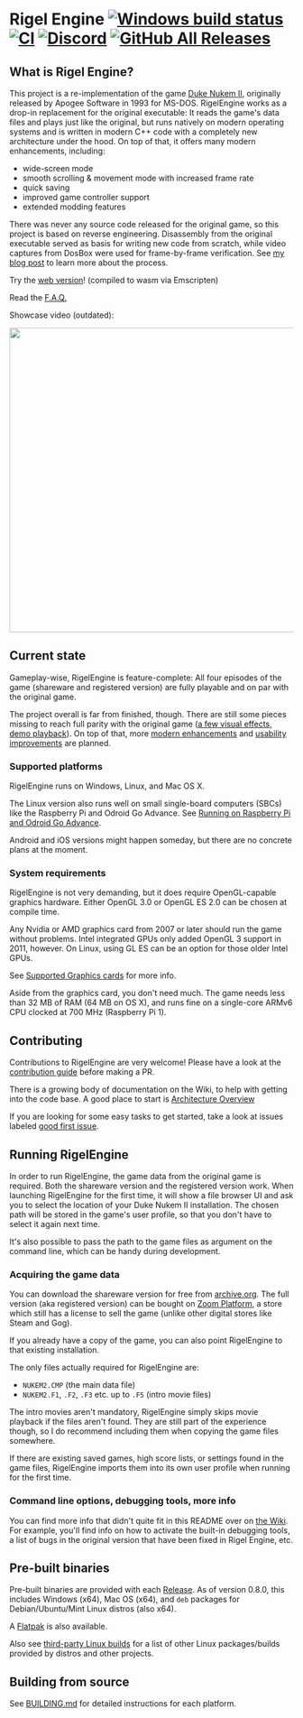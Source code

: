 # Rigel Engine [![Windows build status](https://ci.appveyor.com/api/projects/status/7yen9qaccci2vklw/branch/master?svg=true)](https://ci.appveyor.com/project/lethal-guitar/rigelengine/branch/master) [![CI](https://github.com/lethal-guitar/RigelEngine/workflows/CI/badge.svg)](https://github.com/lethal-guitar/RigelEngine/actions?query=event%3Apush+branch%3Amaster) [![Discord](https://img.shields.io/discord/798281609437642752?color=7289DA&label=Discord&logo=discord&logoColor=white)](https://discord.gg/QKYB6u4Kew) [![GitHub All Releases](https://img.shields.io/github/downloads/lethal-guitar/RigelEngine/total.svg?style=flat)](https://github.com/lethal-guitar/RigelEngine/releases)

## What is Rigel Engine?

This project is a re-implementation of the game [Duke Nukem II](
https://en.wikipedia.org/wiki/Duke_Nukem_II), originally released by Apogee
Software in 1993 for MS-DOS. RigelEngine works as a drop-in replacement for the original executable: It reads the game's data files and plays just like the original,
but runs natively on modern operating systems and is written in modern C++ code with a completely new architecture under the hood.
On top of that, it offers many modern enhancements, including:

* wide-screen mode
* smooth scrolling & movement mode with increased frame rate
* quick saving
* improved game controller support
* extended modding features

There was never any source code released for the original game, so this project
is based on reverse engineering. Disassembly from the original executable served as basis for writing new code from scratch, while video captures from DosBox were used for frame-by-frame verification.
See [my blog post](https://lethalguitar.wordpress.com/2019/05/28/re-implementing-an-old-dos-game-in-c-17/) to learn more about the process.

Try the [web version](https://rigelengine.nikolai-wuttke.de)! (compiled to wasm via Emscripten)

Read the [F.A.Q.](https://github.com/lethal-guitar/RigelEngine/wiki/FAQ)

Showcase video (outdated):

<a href="http://www.youtube.com/watch?v=U7-eotm8Xoo"><img src="https://i.imgur.com/06btu7R.png" width="540"></img></a>

## Current state

Gameplay-wise, RigelEngine is feature-complete: All four episodes of the game (shareware and registered version) are fully playable and on par with the original game.

The project overall is far from finished, though. There are still some pieces missing to reach full parity with the original game ([a few visual effects](https://github.com/lethal-guitar/RigelEngine/milestone/5), [demo playback](https://github.com/lethal-guitar/RigelEngine/milestone/13)). On top of that, more [modern enhancements](https://github.com/lethal-guitar/RigelEngine/labels/enhancement) and [usability improvements](https://github.com/lethal-guitar/RigelEngine/labels/usability) are planned.

### Supported platforms

RigelEngine runs on Windows, Linux, and Mac OS X.

The Linux version also runs well on small single-board computers (SBCs) like the Raspberry Pi and Odroid Go Advance.
See [Running on Raspberry Pi and Odroid Go Advance](https://github.com/lethal-guitar/RigelEngine/wiki/Running-on-Raspberry-Pi-and-Odroid-Go-Advance).

Android and iOS versions might happen someday, but there are no concrete plans at the moment.

### System requirements

RigelEngine is not very demanding, but it does require OpenGL-capable graphics hardware.
Either OpenGL 3.0 or OpenGL ES 2.0 can be chosen at compile time.

Any Nvidia or AMD graphics card from 2007 or later should run the game without problems.
Intel integrated GPUs only added OpenGL 3 support in 2011, however.
On Linux, using GL ES can be an option for those older Intel GPUs.

See [Supported Graphics cards](https://github.com/lethal-guitar/RigelEngine/wiki/Supported-graphics-cards-(GPUs)) for more info.

Aside from the graphics card, you don't need much.
The game needs less than 32 MB of RAM (64 MB on OS X),
and runs fine on a single-core ARMv6 CPU clocked at 700 MHz (Raspberry Pi 1).

## Contributing

Contributions to RigelEngine are very welcome! Please have a look at the [contribution guide](CONTRIBUTING.md) before making a PR.

There is a growing body of documentation on the Wiki, to help with getting into the code base. A good place to start is [Architecture Overview](https://github.com/lethal-guitar/RigelEngine/wiki/Architecture-overview)

If you are looking for some easy tasks to get started, take a look at issues labeled [good first issue](https://github.com/lethal-guitar/RigelEngine/issues?q=is%3Aissue+is%3Aopen+label%3A%22good+first+issue%22).

## Running RigelEngine

In order to run RigelEngine, the game data from the original game is required. Both the shareware version and the registered version work.
When launching RigelEngine for the first time, it will show a file browser UI and ask you to select the location of your Duke Nukem II installation.
The chosen path will be stored in the game's user profile, so that you don't have to select it again next time.

It's also possible to pass the path to the game files as argument on the command line, which can be handy during development.

### Acquiring the game data

You can download the shareware version for free from [archive.org](https://archive.org/download/msdos_DUKE2_shareware/DUKE2.zip).
The full version (aka registered version) can be bought on [Zoom Platform](https://www.zoom-platform.com/product/duke-nukem-2),
a store which still has a license to sell the game (unlike other digital stores like Steam and Gog).

If you already have a copy of the game, you can also point RigelEngine to that existing installation.

The only files actually required for RigelEngine are:

* `NUKEM2.CMP` (the main data file)
* `NUKEM2.F1`, `.F2`, `.F3` etc. up to `.F5` (intro movie files)

The intro movies aren't mandatory, RigelEngine simply skips movie playback if the files aren't found.
They are still part of the experience though, so I do recommend including them when copying the game files somewhere.

If there are existing saved games, high score lists, or settings found in the game files,
RigelEngine imports them into its own user profile when running for the first time.

### Command line options, debugging tools, more info

You can find more info that didn't quite fit in this README over on [the Wiki](https://github.com/lethal-guitar/RigelEngine/wiki). For example, you'll find info on how to activate the built-in debugging tools, a list of bugs in the original version that have been fixed in Rigel Engine, etc.

## Pre-built binaries

Pre-built binaries are provided with each [Release](https://github.com/lethal-guitar/RigelEngine/releases).
As of version 0.8.0, this includes Windows (x64),
Mac OS (x64),
and `deb` packages for Debian/Ubuntu/Mint Linux distros (also x64).

A [Flatpak](https://flathub.org/apps/details/io.github.lethal_guitar.RigelEngine) is also available.

Also see [third-party Linux builds](https://github.com/lethal-guitar/RigelEngine/wiki/Third-party-Linux-builds)
for a list of other Linux packages/builds provided by distros and other projects.

## Building from source

See [BUILDING.md](BUILDING.md) for detailed instructions for each platform.

